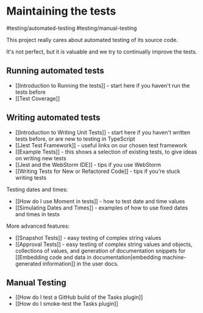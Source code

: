 # Maintaining the tests

<span class="related-pages">#testing/automated-testing #testing/manual-testing</span>

This project really cares about automated testing of its source code.

It's not perfect, but it is valuable and we try to continually improve the tests.

## Running automated tests

- [[Introduction to Running the tests]] - start here if you haven't run the tests before
- [[Test Coverage]]

## Writing automated tests

- [[Introduction to Writing Unit Tests]] - start here if you haven't written tests before, or are new to testing in TypeScript
- [[Jest Test Framework]] - useful links on our chosen test framework
- [[Example Tests]] - this shows a selection of existing tests, to give ideas on writing new tests
- [[Jest and the WebStorm IDE]] - tips if you use WebStorm
- [[Writing Tests for New or Refactored Code]] - tips if you're stuck writing tests

Testing dates and times:

- [[How do I use Moment in tests]] - how to test date and time values
- [[Simulating Dates and Times]] - examples of how to use fixed dates and times in tests

More advanced features:

- [[Snapshot Tests]] - easy testing of complex string values
- [[Approval Tests]] - easy testing of complex string values and objects, collections of values, and generation of documentation snippets for [[Embedding code and data in documentation|embedding machine-generated information]] in the user docs.

## Manual Testing

- [[How do I test a GitHub build of the Tasks plugin]]
- [[How do I smoke-test the Tasks plugin]]
